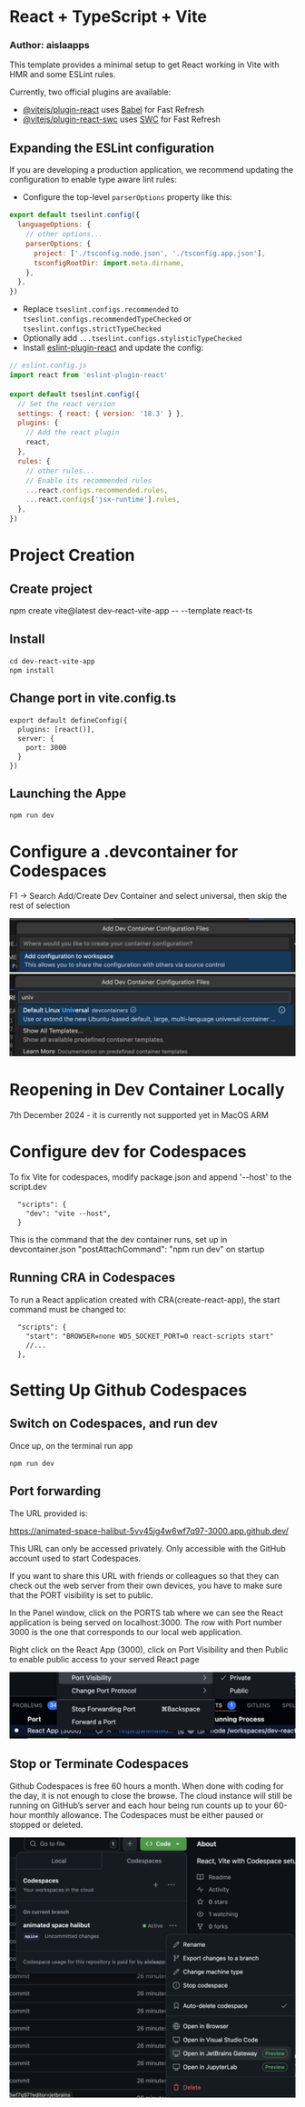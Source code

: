 # React + TypeScript + Vite
### Author: aislaapps

This template provides a minimal setup to get React working in Vite with HMR and some ESLint rules.

Currently, two official plugins are available:

- [@vitejs/plugin-react](https://github.com/vitejs/vite-plugin-react/blob/main/packages/plugin-react/README.md) uses [Babel](https://babeljs.io/) for Fast Refresh
- [@vitejs/plugin-react-swc](https://github.com/vitejs/vite-plugin-react-swc) uses [SWC](https://swc.rs/) for Fast Refresh

## Expanding the ESLint configuration

If you are developing a production application, we recommend updating the configuration to enable type aware lint rules:

- Configure the top-level `parserOptions` property like this:

```js
export default tseslint.config({
  languageOptions: {
    // other options...
    parserOptions: {
      project: ['./tsconfig.node.json', './tsconfig.app.json'],
      tsconfigRootDir: import.meta.dirname,
    },
  },
})
```

- Replace `tseslint.configs.recommended` to `tseslint.configs.recommendedTypeChecked` or `tseslint.configs.strictTypeChecked`
- Optionally add `...tseslint.configs.stylisticTypeChecked`
- Install [eslint-plugin-react](https://github.com/jsx-eslint/eslint-plugin-react) and update the config:

```js
// eslint.config.js
import react from 'eslint-plugin-react'

export default tseslint.config({
  // Set the react version
  settings: { react: { version: '18.3' } },
  plugins: {
    // Add the react plugin
    react,
  },
  rules: {
    // other rules...
    // Enable its recommended rules
    ...react.configs.recommended.rules,
    ...react.configs['jsx-runtime'].rules,
  },
})
```
# Project Creation

## Create project

npm create vite@latest dev-react-vite-app -- --template react-ts

## Install

```
cd dev-react-vite-app
npm install
```

## Change port in vite.config.ts

```
export default defineConfig({
  plugins: [react()],
  server: {
    port: 3000
  }
})

```

## Launching the Appe

```
npm run dev
```

# Configure a .devcontainer for Codespaces

F1 -> Search Add/Create Dev Container and select universal, then skip the rest of selection

![alt text](image-2.png)
![alt text](image-1.png)

# Reopening in Dev Container Locally

7th December 2024 - it is currently not supported yet in MacOS ARM

# Configure dev for Codespaces

To fix Vite for codespaces, modify package.json and append '--host' to the script.dev 

```
  "scripts": {
    "dev": "vite --host",
  }
```

This is the command that the dev container runs, set up in devcontainer.json "postAttachCommand": "npm run dev" on startup

## Running CRA in Codespaces

To run a React application created with CRA(create-react-app), the start command must be changed to:

```
  "scripts": {
    "start": "BROWSER=none WDS_SOCKET_PORT=0 react-scripts start"
    //...
  },
```

# Setting Up Github Codespaces

## Switch on Codespaces, and run dev

Once up, on the terminal run app

```
npm run dev
```

## Port forwarding

The URL provided is:

https://animated-space-halibut-5vv45jg4w6wf7q97-3000.app.github.dev/

This URL can only be accessed privately. Only accessible with the GitHub account used to start Codespaces. 

If you want to share this URL with friends or colleagues so that they can check out the web server from their own devices, you have to make sure that the PORT visibility is set to public.

In the Panel window, click on the PORTS tab where we can see the React application is being served on localhost:3000. The row with Port number 3000 is the one that corresponds to our local web application.

Right click on the React App (3000), click on Port Visibility and then Public to enable public access to your served React page

![alt text](image-4.png)

## Stop or Terminate Codespaces

Github Codespaces is free 60 hours a month. When done with coding for the day, it is not enough to close the browse.
The cloud instance will still be running on GitHub’s server and each hour being run counts up to your 60-hour monthly allowance. The Codespaces must be either paused or stopped or deleted.

![alt text](image-5.png)
